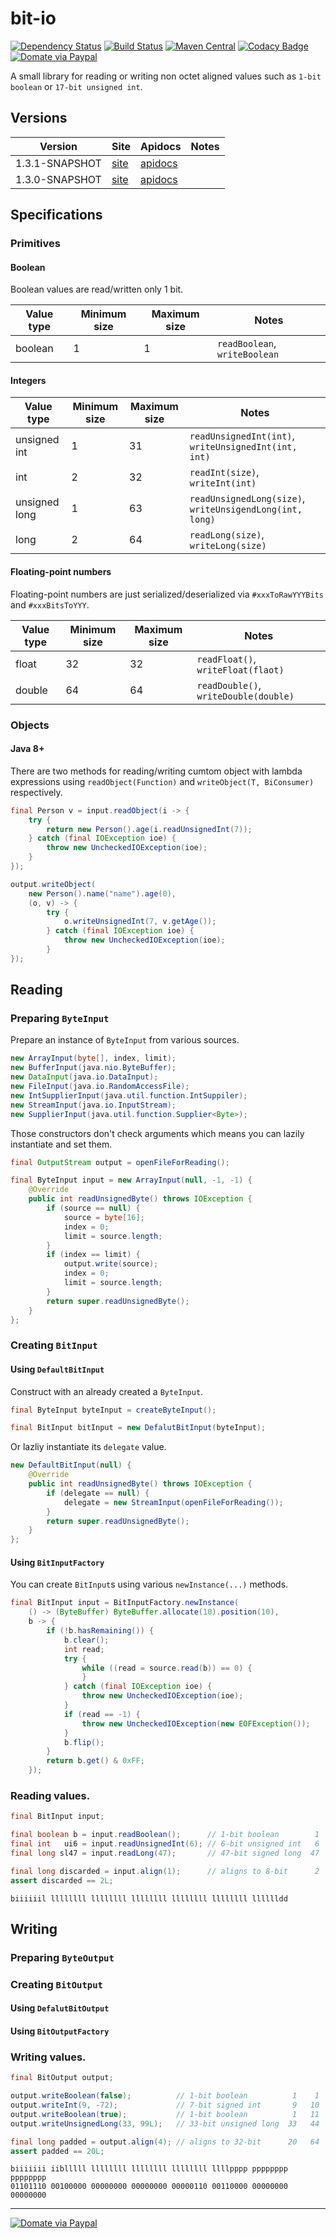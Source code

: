 bit-io
======
[![Dependency Status](https://www.versioneye.com/user/projects/563ccc514d415e001e00009b/badge.svg)](https://www.versioneye.com/user/projects/563ccc514d415e001e00009b)
[![Build Status](https://travis-ci.org/jinahya/bit-io.svg?branch=develop)](https://travis-ci.org/jinahya/bit-io)
[![Maven Central](https://img.shields.io/maven-central/v/com.github.jinahya/bit-io.svg)](http://search.maven.org/#search%7Cga%7C1%7Ca%3A%22bit-io%22)
[![Codacy Badge](https://api.codacy.com/project/badge/grade/53ae4f92af8246a48cbe8ecf0c04a002)](https://www.codacy.com/app/jinahya/bit-io)
[![Domate via Paypal](https://img.shields.io/badge/donate-paypal-blue.svg)](https://www.paypal.com/cgi-bin/webscr?cmd=_cart&business=A954LDFBW4B9N&lc=KR&item_name=GitHub&amount=5%2e00&currency_code=USD&button_subtype=products&add=1&bn=PP%2dShopCartBF%3adonate%2dpaypal%2dblue%2epng%3aNonHosted)

A small library for reading or writing non octet aligned values such as `1-bit boolean` or `17-bit unsigned int`.

## Versions
|Version|Site|Apidocs|Notes|
|-------|----|-------|-----|
|1.3.1-SNAPSHOT|[site](http://jinahya.github.io/bit-io/sites/1.3.1-SNAPSHOT/index.html)|[apidocs](http://jinahya.github.io/bit-io/sites/1.3.1-SNAPSHOT/apidocs/index.html)||
|1.3.0-SNAPSHOT|[site](http://jinahya.github.io/bit-io/sites/1.3.0-SNAPSHOT/index.html)|[apidocs](http://jinahya.github.io/bit-io/sites/1.3.0-SNAPSHOT/apidocs/index.html)||

## Specifications
### Primitives
#### Boolean
Boolean values are read/written only 1 bit.

|Value type   |Minimum size|Maximum size|Notes|
|-------------|------------|------------|-----|
|boolean      |1           |1           |`readBoolean`, `writeBoolean`|
#### Integers
|Value type   |Minimum size|Maximum size|Notes|
|-------------|------------|------------|-----|
|unsigned int |1           |31          |`readUnsignedInt(int)`, `writeUnsignedInt(int, int)`|
|int          |2           |32          |`readInt(size)`, `writeInt(int)`|
|unsigned long|1           |63          |`readUnsignedLong(size)`, `writeUnsigendLong(int, long)`|
|long         |2           |64          |`readLong(size)`, `writeLong(size)`|
#### Floating-point numbers
Floating-point numbers are just serialized/deserialized via `#xxxToRawYYYBits` and `#xxxBitsToYYY`.

|Value type   |Minimum size|Maximum size|Notes|
|-------------|------------|------------|-----|
|float        |32          |32          |`readFloat()`, `writeFloat(flaot)`|
|double       |64          |64          |`readDouble()`, `writeDouble(double)`|
### Objects
#### Java 8+
There are two methods for reading/writing cumtom object with lambda expressions using `readObject(Function)` and `writeObject(T, BiConsumer)` respectively. 
```java
final Person v = input.readObject(i -> {
    try {
        return new Person().age(i.readUnsignedInt(7));
    } catch (final IOException ioe) {
        throw new UncheckedIOException(ioe);
    }
});

output.writeObject(
    new Person().name("name").age(0),
    (o, v) -> {
        try {
            o.writeUnsignedInt(7, v.getAge());
        } catch (final IOException ioe) {
            throw new UncheckedIOException(ioe);
        }
});
```
## Reading
### Preparing `ByteInput`
Prepare an instance of `ByteInput` from various sources.
````java
new ArrayInput(byte[], index, limit);
new BufferInput(java.nio.ByteBuffer);
new DataInput(java.io.DataInput);
new FileInput(java.io.RandomAccessFile);
new IntSupplierInput(java.util.function.IntSuppiler);
new StreamInput(java.io.InputStream);
new SupplierInput(java.util.function.Supplier<Byte>);
````
Those constructors don't check arguments which means you can lazily instantiate and set them.
```java
final OutputStream output = openFileForReading();

final ByteInput input = new ArrayInput(null, -1, -1) {
    @Override
    public int readUnsignedByte() throws IOException {
        if (source == null) {
            source = byte[16];
            index = 0;
            limit = source.length;
        }
        if (index == limit) {
            output.write(source);
            index = 0;
            limit = source.length;
        }
        return super.readUnsignedByte();
    }
};
```
### Creating `BitInput`
#### Using `DefaultBitInput`
Construct with an already created a `ByteInput`.
```java
final ByteInput byteInput = createByteInput();

final BitInput bitInput = new DefalutBitInput(byteInput);
```
Or lazliy instantiate its `delegate` value.
```java
new DefaultBitInput(null) {
    @Override
    public int readUnsignedByte() throws IOException {
        if (delegate == null) {
            delegate = new StreamInput(openFileForReading());
        }
        return super.readUnsignedByte();
    }
};
```
#### Using `BitInputFactory`
You can create `BitInput`s using various `newInstance(...)` methods.
```java
final BitInput input = BitInputFactory.newInstance(
    () -> (ByteBuffer) ByteBuffer.allocate(10).position(10),
    b -> {
        if (!b.hasRemaining()) {
            b.clear();
            int read;
            try {
                while ((read = source.read(b)) == 0) {
                }
            } catch (final IOException ioe) {
                throw new UncheckedIOException(ioe);
            }
            if (read == -1) {
                throw new UncheckedIOException(new EOFException());
            }
            b.flip();
        }
        return b.get() & 0xFF;
    });
```
### Reading values.
```java
final BitInput input;

final boolean b = input.readBoolean();      // 1-bit boolean        1    1
final int   ui6 = input.readUnsignedInt(6); // 6-bit unsigned int   6    7
final long sl47 = input.readLong(47);       // 47-bit signed long  47   54

final long discarded = input.align(1);      // aligns to 8-bit      2   56
assert discarded == 2L;
```
```
biiiiiil llllllll llllllll llllllll llllllll llllllll lllllldd
```
## Writing
### Preparing `ByteOutput`
### Creating `BitOutput`
#### Using `DefalutBitOutput`
#### Using `BitOutputFactory`
### Writing values.
```java
final BitOutput output;

output.writeBoolean(false);          // 1-bit boolean          1    1
output.writeInt(9, -72);             // 7-bit signed int       9   10
output.writeBoolean(true);           // 1-bit boolean          1   11
output.writeUnsignedLong(33, 99L);   // 33-bit unsigned long  33   44

final long padded = output.align(4); // aligns to 32-bit      20   64
assert padded == 20L;
```
```
biiiiiii iiblllll llllllll llllllll llllllll llllpppp pppppppp pppppppp
01101110 00100000 00000000 00000000 00000110 00110000 00000000 00000000
```
----
[![Domate via Paypal](https://img.shields.io/badge/donate-paypal-blue.svg)](https://www.paypal.com/cgi-bin/webscr?cmd=_cart&business=A954LDFBW4B9N&lc=KR&item_name=GitHub&amount=5%2e00&currency_code=USD&button_subtype=products&add=1&bn=PP%2dShopCartBF%3adonate%2dpaypal%2dblue%2epng%3aNonHosted)
